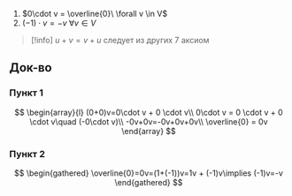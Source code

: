 1. $0\cdot v = \overline{0}\ \forall v \in V$
2. $(-1)\cdot v = -v\ \forall v \in V$

> [!info] $u+v=v+u$ следует из других 7 аксиом
## Док-во
### Пункт 1
$$
\begin{array}{l}
(0+0)v=0\cdot v + 0 \cdot v\\
0\cdot v = 0 \cdot v + 0 \cdot v\quad (-0\cdot v)\\
-0v+0v=-0v+0v+0v\\
\overline{0} = 0v
\end{array}
$$
### Пункт 2
$$
\begin{gathered}
\overline{0}=0v=(1+(-1))v=1v + (-1)v\implies (-1)v=-v
\end{gathered}
$$
